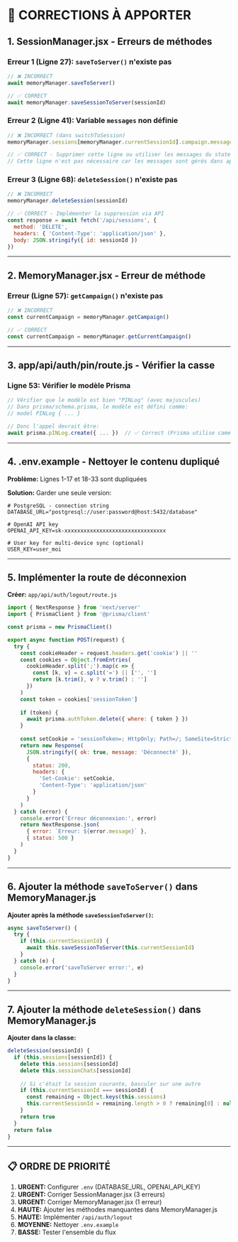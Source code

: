 # 🔧 CORRECTIONS À APPORTER

## 1. SessionManager.jsx - Erreurs de méthodes

### Erreur 1 (Ligne 27): `saveToServer()` n'existe pas
```javascript
// ❌ INCORRECT
await memoryManager.saveToServer()

// ✅ CORRECT
await memoryManager.saveSessionToServer(sessionId)
```

### Erreur 2 (Ligne 41): Variable `messages` non définie
```javascript
// ❌ INCORRECT (dans switchToSession)
memoryManager.sessions[memoryManager.currentSessionId].campaign.messages = messages

// ✅ CORRECT - Supprimer cette ligne ou utiliser les messages du state
// Cette ligne n'est pas nécessaire car les messages sont gérés dans app/page.js
```

### Erreur 3 (Ligne 68): `deleteSession()` n'existe pas
```javascript
// ❌ INCORRECT
memoryManager.deleteSession(sessionId)

// ✅ CORRECT - Implémenter la suppression via API
const response = await fetch('/api/sessions', {
  method: 'DELETE',
  headers: { 'Content-Type': 'application/json' },
  body: JSON.stringify({ id: sessionId })
})
```

---

## 2. MemoryManager.jsx - Erreur de méthode

### Erreur (Ligne 57): `getCampaign()` n'existe pas
```javascript
// ❌ INCORRECT
const currentCampaign = memoryManager.getCampaign()

// ✅ CORRECT
const currentCampaign = memoryManager.getCurrentCampaign()
```

---

## 3. app/api/auth/pin/route.js - Vérifier la casse

### Ligne 53: Vérifier le modèle Prisma
```javascript
// Vérifier que le modèle est bien "PINLog" (avec majuscules)
// Dans prisma/schema.prisma, le modèle est défini comme:
// model PINLog { ... }

// Donc l'appel devrait être:
await prisma.pINLog.create({ ... })  // ✅ Correct (Prisma utilise camelCase)
```

---

## 4. .env.example - Nettoyer le contenu dupliqué

**Problème:** Lignes 1-17 et 18-33 sont dupliquées

**Solution:** Garder une seule version:
```env
# PostgreSQL - connection string
DATABASE_URL="postgresql://user:password@host:5432/database"

# OpenAI API key
OPENAI_API_KEY=sk-xxxxxxxxxxxxxxxxxxxxxxxxxxxxxxxx

# User key for multi-device sync (optional)
USER_KEY=user_moi
```

---

## 5. Implémenter la route de déconnexion

**Créer:** `app/api/auth/logout/route.js`

```javascript
import { NextResponse } from 'next/server'
import { PrismaClient } from '@prisma/client'

const prisma = new PrismaClient()

export async function POST(request) {
  try {
    const cookieHeader = request.headers.get('cookie') || ''
    const cookies = Object.fromEntries(
      cookieHeader.split(';').map(c => {
        const [k, v] = c.split('=') || ['', '']
        return [k.trim(), v ? v.trim() : '']
      })
    )
    const token = cookies['sessionToken']
    
    if (token) {
      await prisma.authToken.delete({ where: { token } })
    }
    
    const setCookie = 'sessionToken=; HttpOnly; Path=/; SameSite=Strict; Max-Age=0'
    return new Response(
      JSON.stringify({ ok: true, message: 'Déconnecté' }),
      { 
        status: 200, 
        headers: { 
          'Set-Cookie': setCookie,
          'Content-Type': 'application/json'
        }
      }
    )
  } catch (error) {
    console.error('Erreur déconnexion:', error)
    return NextResponse.json(
      { error: `Erreur: ${error.message}` },
      { status: 500 }
    )
  }
}
```

---

## 6. Ajouter la méthode `saveToServer()` dans MemoryManager.js

**Ajouter après la méthode `saveSessionToServer()`:**

```javascript
async saveToServer() {
  try {
    if (this.currentSessionId) {
      await this.saveSessionToServer(this.currentSessionId)
    }
  } catch (e) {
    console.error('saveToServer error:', e)
  }
}
```

---

## 7. Ajouter la méthode `deleteSession()` dans MemoryManager.js

**Ajouter dans la classe:**

```javascript
deleteSession(sessionId) {
  if (this.sessions[sessionId]) {
    delete this.sessions[sessionId]
    delete this.sessionChats[sessionId]
    
    // Si c'était la session courante, basculer sur une autre
    if (this.currentSessionId === sessionId) {
      const remaining = Object.keys(this.sessions)
      this.currentSessionId = remaining.length > 0 ? remaining[0] : null
    }
    return true
  }
  return false
}
```

---

## 📋 ORDRE DE PRIORITÉ

1. **URGENT:** Configurer `.env` (DATABASE_URL, OPENAI_API_KEY)
2. **URGENT:** Corriger SessionManager.jsx (3 erreurs)
3. **URGENT:** Corriger MemoryManager.jsx (1 erreur)
4. **HAUTE:** Ajouter les méthodes manquantes dans MemoryManager.js
5. **HAUTE:** Implémenter `/api/auth/logout`
6. **MOYENNE:** Nettoyer `.env.example`
7. **BASSE:** Tester l'ensemble du flux

